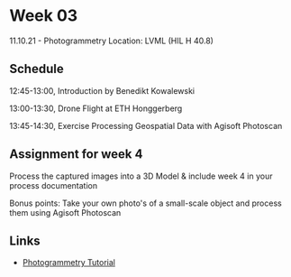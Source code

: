 # Week 03

11.10.21 - Photogrammetry
Location: LVML (HIL H 40.8)

## Schedule
12:45-13:00, Introduction by Benedikt Kowalewski

13:00-13:30, Drone Flight at ETH Honggerberg

13:45-14:30, Exercise Processing Geospatial Data with Agisoft Photoscan

## Assignment for week 4
Process the captured images into a 3D Model & include week 4 in your process documentation

Bonus points: Take your own photo's of a small-scale object and process them using Agisoft Photoscan

## Links
- [Photogrammetry Tutorial](https://girot-ethz.github.io/ddm-I/05_Photogrammetry.html)